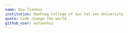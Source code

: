 ```yaml
---
name: Qiu Tianhui
institution: NanFnag College of Sun Yat-sen University
quote: Code change the world.
github_user: autumnhui
---
```

